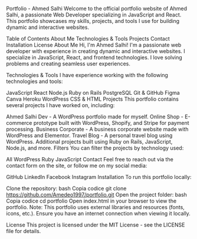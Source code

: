 Portfolio - Ahmed Salhi
Welcome to the official portfolio website of Ahmed Salhi, a passionate Web Developer specializing in JavaScript and React. This portfolio showcases my skills, projects, and tools I use for building dynamic and interactive websites.

Table of Contents
About Me
Technologies & Tools
Projects
Contact
Installation
License
About Me
Hi, I'm Ahmed Salhi! I'm a passionate web developer with experience in creating dynamic and interactive websites. I specialize in JavaScript, React, and frontend technologies. I love solving problems and creating seamless user experiences.

Technologies & Tools
I have experience working with the following technologies and tools:

JavaScript
React
Node.js
Ruby on Rails
PostgreSQL
Git & GitHub
Figma
Canva
Heroku
WordPress
CSS & HTML
Projects
This portfolio contains several projects I have worked on, including:

Ahmed Salhi Dev - A WordPress portfolio made for myself.
Online Shop - E-commerce prototype built with WordPress, Shopify, and Stripe for payment processing.
Business Corporate - A business corporate website made with WordPress and Elementor.
Travel Blog - A personal travel blog using WordPress.
Additional projects built using Ruby on Rails, JavaScript, Node.js, and more.
Filters
You can filter the projects by technology used:

All
WordPress
Ruby
JavaScript
Contact
Feel free to reach out via the contact form on the site, or follow me on my social media:

GitHub
LinkedIn
Facebook
Instagram
Installation
To run this portfolio locally:

Clone the repository:
bash
Copia codice
git clone https://github.com/Amedeo1997/portfolio.git
Open the project folder:
bash
Copia codice
cd portfolio
Open index.html in your browser to view the portfolio.
Note: This portfolio uses external libraries and resources (fonts, icons, etc.). Ensure you have an internet connection when viewing it locally.

License
This project is licensed under the MIT License - see the LICENSE file for details.
